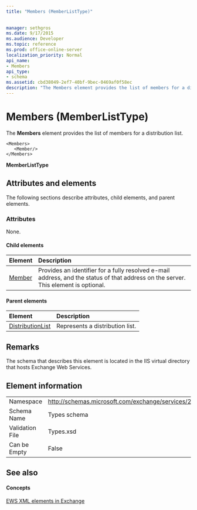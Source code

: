 ```yaml
---
title: "Members (MemberListType)"
 
 
manager: sethgros
ms.date: 9/17/2015
ms.audience: Developer
ms.topic: reference
ms.prod: office-online-server
localization_priority: Normal
api_name:
- Members
api_type:
- schema
ms.assetid: cbd38049-2ef7-40bf-9bec-0469af0f58ec
description: "The Members element provides the list of members for a distribution list."
---
```


# Members (MemberListType)

The **Members** element provides the list of members for a distribution list. 
  
```
<Members>
   <Member/>
</Members>
```

 **MemberListType**
## Attributes and elements

The following sections describe attributes, child elements, and parent elements.
  
### Attributes

None.
  
#### Child elements

|**Element**|**Description**|
|:-----|:-----|
|[Member](member-ex15websvcsotherref.md) <br/> |Provides an identifier for a fully resolved e-mail address, and the status of that address on the server. This element is optional.  <br/> |
   
#### Parent elements

|**Element**|**Description**|
|:-----|:-----|
|[DistributionList](distributionlist.md) <br/> |Represents a distribution list.  <br/> |
   
## Remarks

The schema that describes this element is located in the IIS virtual directory that hosts Exchange Web Services.
  
## Element information

|||
|:-----|:-----|
|Namespace  <br/> |http://schemas.microsoft.com/exchange/services/2006/types  <br/> |
|Schema Name  <br/> |Types schema  <br/> |
|Validation File  <br/> |Types.xsd  <br/> |
|Can be Empty  <br/> |False  <br/> |
   
## See also

#### Concepts

[EWS XML elements in Exchange](ews-xml-elements-in-exchange.md)

